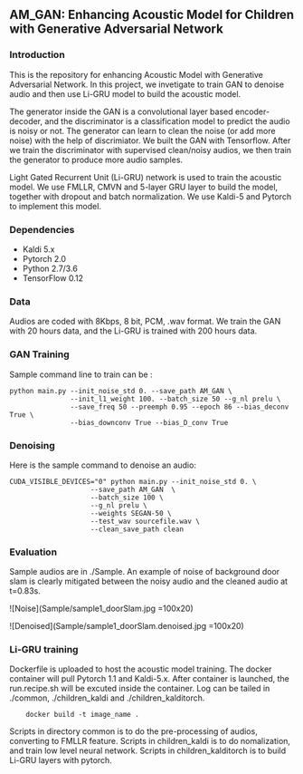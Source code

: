 ## AM_GAN: Enhancing Acoustic Model for Children with Generative Adversarial Network

### Introduction

This is the repository for enhancing Acoustic Model with Generative Adversarial Network. In this project, we invetigate to train GAN to denoise audio and then use Li-GRU model to build the acoustic model.

The generator inside the GAN is a convolutional layer based encoder-decoder, and the discriminator is a classification model to predict the audio is noisy or not.  The generator can learn to clean the noise (or add more noise) with the help of discrimiator. We built the GAN with Tensorflow. After we train the discriminator with supervised clean/noisy audios, we then train the generator to produce more audio samples.

Light Gated Recurrent Unit (Li-GRU) network is used to train the acoustic model. We use FMLLR, CMVN and 5-layer GRU layer to build the model, together with dropout and batch normalization. We use Kaldi-5 and Pytorch to implement this model. 



### Dependencies
* Kaldi 5.x
* Pytorch 2.0
* Python 2.7/3.6
* TensorFlow 0.12


### Data

Audios are coded with 8Kbps, 8 bit, PCM, .wav format. We train the GAN with 20 hours data, and the Li-GRU is trained with 200 hours data.


### GAN Training

Sample command line to train can be :

```
python main.py --init_noise_std 0. --save_path AM_GAN \
               --init_l1_weight 100. --batch_size 50 --g_nl prelu \
               --save_freq 50 --preemph 0.95 --epoch 86 --bias_deconv True \
               --bias_downconv True --bias_D_conv True
```

### Denoising

Here is the sample command to denoise an audio:

```
CUDA_VISIBLE_DEVICES="0" python main.py --init_noise_std 0. \
					--save_path AM_GAN  \
					--batch_size 100 \
					--g_nl prelu \
					--weights SEGAN-50 \
					--test_wav sourcefile.wav \
					--clean_save_path clean
```

### Evaluation

Sample audios are in ./Sample. An example of noise of background door slam is clearly mitigated between the noisy audio and the cleaned audio at t=0.83s. 

![Noise](Sample/sample1_doorSlam.jpg =100x20)

![Denoised](Sample/sample1_doorSlam.denoised.jpg =100x20)

### Li-GRU training

Dockerfile is uploaded to host the acoustic model training. The docker container will pull Pytorch 1.1 and Kaldi-5.x. After container is launched, the run.recipe.sh will be excuted inside the container. Log can be tailed in ./common, ./children_kaldi and ./children_kalditorch. 

```
	docker build -t image_name .
```

Scripts in directory common is to do the pre-processing of audios, converting to FMLLR feature. Scripts in children_kaldi is to do nomalization, and train low level neural network. Scripts in children_kalditorch is to build Li-GRU layers with pytorch.

